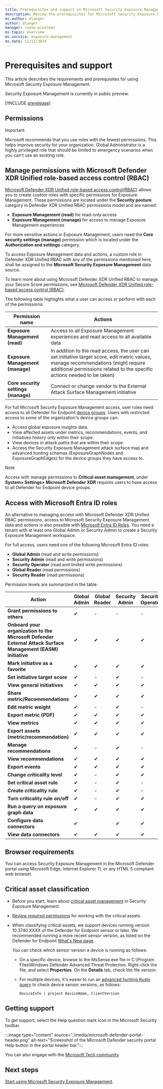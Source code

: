 ```yaml
---
title: Prerequisites and support in Microsoft Security Exposure Management
description: Review the prerequisites for Microsoft Security Exposure Management.
ms.author: dlanger
author: dlanger
manager: rayne-wiselman
ms.topic: overview
ms.service: exposure-management
ms.date: 11/11/2024
---
```


# Prerequisites and support

This article describes the requirements and prerequisites for using Microsoft Security Exposure Management.

Security Exposure Management is currently in public preview.

[!INCLUDE [prerelease](../includes/prerelease.md)]

## Permissions

> [!IMPORTANT]
> Microsoft recommends that you use roles with the fewest permissions. This helps improve security for your organization. Global Administrator is a highly privileged role that should be limited to emergency scenarios when you can't use an existing role.

## Manage permissions with Microsoft Defender XDR Unified role-based access control (RBAC)

[Microsoft Defender XDR Unified role-based access control(RBAC)](/defender-xdr/manage-rbac) allows you to create custom roles with specific permissions for Exposure Management. These permissions are located under the **Security posture** category in Defender XDR Unified RBAC permissions model and are named:

- **Exposure Management (read)** for read-only access 
- **Exposure Management (manage)** for access to manage Exposure Management experiences

For more sensitive actions in Exposure Management, users need the **Core security settings (manage)** permission which is located under the **Authorization and settings** category.

To access Exposure Management data and actions, a custom role in Defender XDR Unified RBAC with any of the permissions mentioned here, shall be assigned to the **Microsoft Security Exposure Management** data source.

To learn more about using Microsoft Defender XDR Unified RBAC to manage your Secure Score permissions, see [Microsoft Defender XDR Unified role-based access control (RBAC)](/defender-xdr/manage-rbac).

The following table highlights what a user can access or perform with each of the permissions:

|Permission name|Actions|
| -------- | -------- |
|**Exposure Management (read)** |Access to all Exposure Management experiences and read access to all available data|
|**Exposure Management (manage)**|In addition to the read access, the user can set initiative target score, edit metric values, manage recommendations (might require additional permissions related to the specific actions needed to be taken)|
|**Core security settings (manage)**|Connect or change vendor to the External Attack Surface Management initiative|

For full Microsoft Security Exposure Management access, user roles need access to all Defender for Endpoint [device groups](/microsoft-365/security//defender-endpoint/machine-groups).
Users with restricted access to some of the organization's device groups can:

- Access global exposure insights data.
- View affected assets under metrics, recommendations, events, and initiatives history only within their scope.
- View devices in attack paths that are within their scope.
- Access the Security Exposure Management attack surface map and advanced hunting schemas (ExposureGraphNodes and ExposureGraphEdges) for the device groups they have access to.

> [!NOTE]
> Access with manage permissions to **Critical asset management**, under **System> Settings> Microsoft Defender XDR** requires users to have access to all Defender for Endpoint device groups.

## Access with Microsoft Entra ID roles

An alternative to managing access with Microsoft Defender XDR Unified RBAC permissions, access to Microsoft Security Exposure Management data and actions is also possible with [Microsoft Entra ID Roles](/entra/identity/role-based-access-control/custom-overview). You need a tenant with at least one Global Admin or Security Admin to create a Security Exposure Management workspace.

For full access, users need one of the following Microsoft Entra ID roles:

- **Global Admin** (read and write permissions)
- **Security Admin** (read and write permissions)
- **Security Operator** (read and limited write permissions)
- **Global Reader** (read permissions)
- **Security Reader** (read permissions)

Permission levels are summarized in the table.

| Action| Global Admin |Global Reader | Security Admin  | Security Operator | Security Reader |
|---------|---------|---------|---------|---------|---------|
| **Grant permissions to others** | ✔       |  -       |   -      | - | -|
|  **Onboard your organization to the Microsoft Defender External Attack Surface Management (EASM) initiative**   | ✔       |  ✔       |   ✔      | ✔ | ✔ |
|  **Mark initiative as a favorite**   | ✔       |  ✔       |   ✔      | ✔ | ✔ |
| **Set initiative target score** | ✔       |  -       |   ✔      | - | - |
|  **View general initiatives**  | ✔       |  ✔       |   ✔      | ✔ | ✔ |
|  **Share metric/Recommendations**   | ✔       |  ✔       |   ✔      | ✔ | ✔ |
| **Edit metric weight** | ✔       |  -       |   ✔     | - | - |
| **Export metric (PDF)** | ✔       |  ✔       |   ✔      | ✔ | ✔ |
|  **View metrics**  | ✔       |  ✔       |   ✔      | ✔ | ✔ |
| **Export assets (metric/recommendation)**  | ✔       |  ✔       |   ✔      | ✔ | ✔ |
|  **Manage recommendations**  |    ✔    | -  |  ✔  |   -      | - |
|  **View recommendations**  | ✔       |  ✔       |   ✔      | ✔ | ✔ |
|  **Export events**  | ✔       |  ✔       |   ✔      | ✔ | ✔ |
|  **Change criticality level**  | ✔       |  -       |   ✔      | ✔ | - |
| **Set critical asset rule** | ✔       |  -       |   ✔      | - | - |
|  **Create criticality rule**  | ✔       |    -    |   ✔      | - | - |
|  **Turn criticality rule on/off**  | ✔       |    -    |   ✔      | ✔ | - |
|  **Run a query on exposure graph data**  |    ✔    |   ✔     |  ✔       | ✔ | ✔ |
| **Configure data connectors** |  ✔    |      |   ✔   |    ✔  |      |
| **View data connectors**     |  ✔   |   ✔   |  ✔    |     ✔ |   ✔   |

## Browser requirements

You can access Security Exposure Management in the Microsoft Defender portal using Microsoft Edge, Internet Explorer 11, or any HTML 5 compliant web browser.

## Critical asset classification

- Before you start, learn about [critical asset management](critical-asset-management.md) in Security Exposure Management.
- [Review required permissions](prerequisites.md#permissions) for working with the critical assets.
- When classifying critical assets, we support devices running version 10.3740.XXXX of the Defender for Endpoint sensor or later. We recommended running a more recent sensor version, as listed on the Defender for Endpoint [What's New page](/defender-endpoint/windows-whatsnew).

    You can check which sensor version a device is running as follows:

  - On a specific device, browse to the MsSense.exe file in
C:\Program Files\Windows Defender Advanced Threat Protection. Right-click the file, and select **Properties**. On the **Details** tab, check the file version.
  - For multiple devices, it's easier to run an [advanced hunting Kusto query](/defender-xdr/advanced-hunting-query-language) to check device sensor versions, as follows:

    ``` DeviceInfo | project DeviceName, ClientVersion ```

## Getting support

To get support, select the Help question mark icon in the Microsoft Security toolbar.

:::image type="content" source="./media/microsoft-defender-portal-header.png" alt-text="Screenshot of the Microsoft Defender security portal Help button in the portal header bar.":::

You can also engage with the [Microsoft Tech community](https://techcommunity.microsoft.com/).  

## Next steps

[Start using Microsoft Security Exposure Management](get-started-exposure-management.md).
